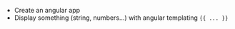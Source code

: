 - Create an angular app 
- Display something (string, numbers...) with angular templating `{{ ... }}`